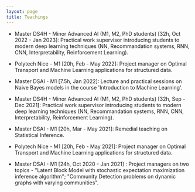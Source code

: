 ```yaml
---
layout: page
title: Teachings
---
```


*  Master DS4H - Minor  Advanced AI (M1, M2, PhD students) [32h, Oct 2022 - Jan 2023]: Practical work supervisor introducing students to modern deep learning techniques (NN, Recommandation systems, RNN, CNN, Interpretability, Reinforcement Learning).


*  Polytech Nice - M1 [20h, Feb - May 2022]: Project manager on Optimal Transport and Machine Learning applications for structured data.


*  Master DSAI - M1 [7.5h, Jan 2022]: Lecture and practical sessions on Naive Bayes models in the course 'Introduction to Machine Learning'.


*  Master DS4H - Minor  Advanced AI (M1, M2, PhD students) [32h, Sep - Dec 2021]: Practical work supervisor introducing students to modern deep learning techniques (NN, Recommandation systems, RNN, CNN, Interpretability, Reinforcement Learning).


*  Master DSAI - M1 [20h, Mar - May 2021]: Remedial teaching on Statistical Inference.


*  Polytech Nice - M1 [20h, Feb - May 2021]: Project manager on Optimal Transport and Machine Learning applications for structured data.


*  Master DSAI - M1 [24h, Oct 2020 - Jan 2021] : Project managers on two topics - "Latent Block Model with stochastic expectation maximization inference algorithm"; "Community Detection problems on dynamic graphs with varying communities".